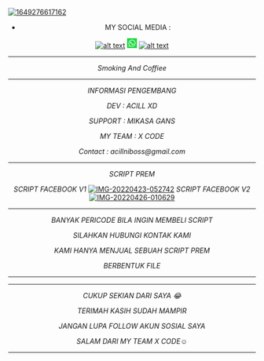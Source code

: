 <a href="https://ibb.co/C1GLBt6"><img src="https://i.ibb.co/8KZkMBb/1649276617162.jpg" alt="1649276617162" border="0"></a>
<center>


* MY SOCIAL MEDIA :

<a href="https://Instagram.com/Acill_gaming12"><img src="https://disk.mediaindonesia.com/thumbs/1800x1200/news/2020/03/1e2c29c543e1c21f54846e7f3eae7c7e.jpg" alt="alt text" width="20" height="20"></a> 
<a href="https://wa.me/+6289668363509?text=Asalamualaikum+bang"><img src="https://github.com/Yayan-XD/Yayan-XD/blob/master/img/whatsapp.png" alt="alt text" width="20" height="20"></a>
<a href="https://www.facebook.com/Acillxcode12"><img src="https://upload.wikimedia.org/wikipedia/commons/5/51/Facebook_f_logo_%282019%29.svg" alt="alt text" width="20" height="20"></a> 
___
_Smoking And Coffiee_
___


_INFORMASI PENGEMBANG_

_DEV : ACILL XD_

_SUPPORT : MIKASA GANS_

_MY TEAM : X CODE_

_Contact : acillniboss@gmail.com_

___


_SCRIPT PREM_

_SCRIPT FACEBOOK V1_
<a href="https://ibb.co/KVdzdcp"><img src="https://i.ibb.co/WBZpZN4/IMG-20220423-052742.jpg" alt="IMG-20220423-052742" border="0"></a>
_SCRIPT FACEBOOK V2_
<a href="https://ibb.co/SPjxb1g"><img src="https://i.ibb.co/bP03TyV/IMG-20220426-010629.jpg" alt="IMG-20220426-010629" border="0"></a>
___
_BANYAK PERICODE BILA INGIN MEMBELI SCRIPT_

_SILAHKAN HUBUNGI KONTAK KAMI_ 

_KAMI HANYA MENJUAL SEBUAH SCRIPT PREM_

_BERBENTUK FILE_

___

___

_CUKUP SEKIAN DARI SAYA 😂_

_TERIMAH KASIH SUDAH MAMPIR_

_JANGAN LUPA FOLLOW AKUN SOSIAL SAYA_

_SALAM DARI MY TEAM X CODE☺️_

___

